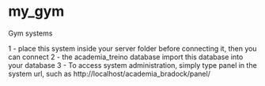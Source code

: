 # my_gym
  Gym systems

  1 - place this system inside your server folder before connecting it, then you can connect
  2 - the academia_treino database import this database into your database
  3 - To access system administration, simply type panel in the system url, such as http://localhost/academia_bradock/panel/
